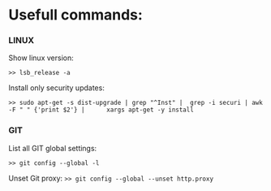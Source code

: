 # Usefull commands:

### LINUX

Show linux version:

`>> lsb_release -a` 

Install only security updates:

`>> sudo apt-get -s dist-upgrade | grep "^Inst" |  grep -i securi | awk -F " " {'print $2'} |      xargs apt-get -y install`



### GIT
List all GIT global settings:

`>> git config --global -l`


Unset Git proxy:
`>> git config --global --unset http.proxy`
